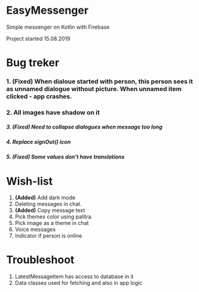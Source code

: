 # EasyMessenger
Simple messenger on Kotlin with Firebase

Project started 15.08.2019

# Bug treker
### 1. **(Fixed)** When dialoue started with person, this person sees it as unnamed dialogue without picture. When unnamed item clicked - app crashes.
### 2. All images have shadow on it
##### 3. **(Fixed)** Need to collapse dialogues when message too long
##### 4. Replace signOut() icon
##### 5. **(Fixed)** Some values don't have translations

# Wish-list
1. **(Added)** Add dark mode
2. Deleting messages in chat.
3. **(Added)** Copy message text
4. Pick themes color using palitra.
5. Pick image as a theme in chat
6. Voice messages
7. Indicator if person is online

# Troubleshoot
1. LatestMessageItem has access to database in it
2. Data classes used for fetching and also in app logic

